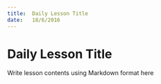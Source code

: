 ```yaml
---
title:  Daily Lesson Title
date:   18/6/2016
---
```


# Daily Lesson Title

Write lesson contents using Markdown format here